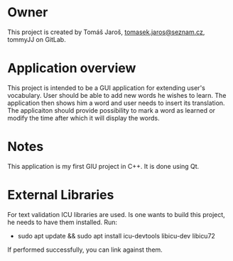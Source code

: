 # Owner
This project is created by Tomáš Jaroš, tomasek.jaros@seznam.cz, tommyJJ on GitLab.

# Application overview
This project is intended to be a GUI application for extending user's vocabulary. User should be able to add new words he wishes to learn. The application then shows him a word and user needs to insert its translation. The applicaiton should provide possibility to mark a word as learned or modify the time after which it will display the words.

# Notes
This application is my first GIU project in C++. It is done using Qt.

# External Libraries
For text validation ICU libraries are used. Is one wants to build this project, he needs to have them installed. Run:
 - sudo apt update && sudo apt install icu-devtools libicu-dev libicu72

If performed successfully, you can link against them.
